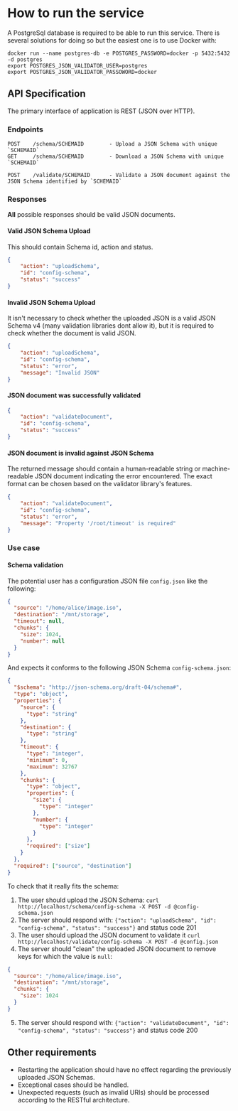 # How to run the service

A PostgreSql database is required to be able to run this service. There is several solutions for doing so but the easiest one is to use Docker with: 

```
docker run --name postgres-db -e POSTGRES_PASSWORD=docker -p 5432:5432 -d postgres
export POSTGRES_JSON_VALIDATOR_USER=postgres
export POSTGRES_JSON_VALIDATOR_PASSOWORD=docker
```



## API Specification

The primary interface of application is REST (JSON over HTTP).

### Endpoints

```
POST    /schema/SCHEMAID        - Upload a JSON Schema with unique `SCHEMAID`
GET     /schema/SCHEMAID        - Download a JSON Schema with unique `SCHEMAID`

POST    /validate/SCHEMAID      - Validate a JSON document against the JSON Schema identified by `SCHEMAID`
```

### Responses

**All** possible responses should be valid JSON documents.

#### Valid JSON Schema Upload

This should contain Schema id, action and status.

```json
{
    "action": "uploadSchema",
    "id": "config-schema",
    "status": "success"
}
```

#### Invalid JSON Schema Upload

It isn't necessary to check whether the uploaded JSON is a valid JSON Schema v4 (many validation libraries dont allow it),
but it is required to check whether the document is valid JSON.

```json
{
    "action": "uploadSchema",
    "id": "config-schema",
    "status": "error",
    "message": "Invalid JSON"
}
```

#### JSON document was successfully validated

```json
{
    "action": "validateDocument",
    "id": "config-schema",
    "status": "success"
}
```

#### JSON document is invalid against JSON Schema

The returned message should contain a human-readable string or machine-readable JSON document indicating the error encountered.
The exact format can be chosen based on the validator library's features.

```json
{
    "action": "validateDocument",
    "id": "config-schema",
    "status": "error",
    "message": "Property '/root/timeout' is required"
}
```

### Use case

#### Schema validation

The potential user has a configuration JSON file `config.json` like the following:

```json
{
  "source": "/home/alice/image.iso",
  "destination": "/mnt/storage",
  "timeout": null,
  "chunks": {
    "size": 1024,
    "number": null
  }
}
```

And expects it conforms to the following JSON Schema `config-schema.json`:

```json
{
  "$schema": "http://json-schema.org/draft-04/schema#",
  "type": "object",
  "properties": {
    "source": {
      "type": "string"
    },
    "destination": {
      "type": "string"
    },
    "timeout": {
      "type": "integer",
      "minimum": 0,
      "maximum": 32767
    },
    "chunks": {
      "type": "object",
      "properties": {
        "size": {
          "type": "integer"
        },
        "number": {
          "type": "integer"
        }
      },
      "required": ["size"]
    }
  },
  "required": ["source", "destination"]
}
```

To check that it really fits the schema:

1. The user should upload the JSON Schema: `curl http://localhost/schema/config-schema -X POST -d @config-schema.json`
2. The server should respond with: `{"action": "uploadSchema", "id": "config-schema", "status": "success"}` and status code 201
3. The user should upload the JSON document to validate it `curl http://localhost/validate/config-schema -X POST -d @config.json`
4. The server should "clean" the uploaded JSON document to remove keys for which the value is `null`:
```json
{
  "source": "/home/alice/image.iso",
  "destination": "/mnt/storage",
  "chunks": {
    "size": 1024
  }
}
```
5. The server should respond with: `{"action": "validateDocument", "id": "config-schema", "status": "success"}` and status code 200

## Other requirements

* Restarting the application should have no effect regarding the previously uploaded JSON Schemas.
* Exceptional cases should be handled.
* Unexpected requests (such as invalid URIs) should be processed according to the RESTful architecture.
